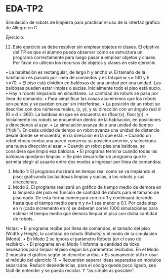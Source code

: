 # EDA-TP2
Simulación de robots de limpieza para practicar el uso de la interfaz gráfica de Allegro en C

Ejercicio:

12. Este ejercicio se debe resolver sin emplear objetos ni clases. El objetivo del TP es que el
alumno pueda observar cómo se estructura un programa correctamente para luego pasar
a emplear objetos y clases. Por favor no utilicen los recursos de objetos y clases en este
ejercicio

• La habitación es rectangular, de largo h y ancho w. El tamaño de la habitación es pasado
por línea de comandos y es tal que w <= 100 y h <=70.
• El piso está dividido en baldosas de una unidad por una unidad. Las baldosas pueden
estar limpias o sucias. Inicialmente todo el piso está sucio.
• Hay n robots limpiando en simultáneo. La cantidad de robots se pasa por línea de
comando.
• Para simplificar las cosas asumiremos que los robots son puntos y se pueden cruzar sin
interferirse.
• La posición de un robot se describe con dos números reales, (x, y), y su dirección con un
ángulo real d (0 ≤ d < 360). La baldosa en que se encuentra es (floor(x), floor(y)).
• Inicialmente los robots se encuentran dentro de la habitación, en posiciones y
direcciones al azar.
• La simulación avanza de a una unidad de tiempo (“tick”). En cada unidad de tiempo un
robot avanza una unidad de distancia desde donde se encuentra, en la dirección en la
que está.
• Cuando un robot choca contra una pared conserva su posición anterior, y selecciona
una nueva dirección al azar.
• Cuando un robot pisa una baldosa, se considera que limpió esa baldosa.
• El programa termina cuando todas las baldosas quedaron limpias.
• Se pide desarrollar un programa que le permita elegir al usuario entre dos modos a
ingresar por línea de comandos:
  1. Modo 1: El programa mostrará en tiempo real como se va limpiando el piso;
graficando las baldosas limpias y sucias, a los robots y sus direcciones.
  2. Modo 2. El programa realizará un gráfico de tiempo medio de demora en la
limpieza del pido en función de cantidad de robots para el tamaño de piso dado.
De esta forma comenzará con n = 1 y continuará iterando hasta que el tiempo
medio para n y n+1 sea menor a 0.1. Por cada step en n (cada incremento en n)
se deberán correr 1000 simulaciones para estimar el tiempo medio que demora
limpiar el piso con dicha cantidad de robots.

Notas:
• El programa recibe por línea de comandos, el tamaño del piso (Width y Heigh), la
cantidad de robots (Robots) y el modo de la simulación (Modo).
• En Modo 2 se ignora el parámetro Robots (en el caso de recibirlo).
• El programa en el Modo 1 informa la cantidad de ticks necesarios para limpiar el piso
según los parámetros recibidos. En el Modo 2 muestra el gráfico según se describe
arriba.
• Es sumamente útil re-usar el módulo del ejercicio 11. 
• Recuerden separar ideas separadas en módulos separados. Reducir dependencias, para
el código quede poco ligado, sea fácil de entender y se pueda reciclar. Y “as simple as
possible”. 

